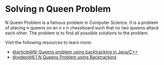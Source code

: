 # Solving n Queen Problem

N Queen Problem is a famous problem in Computer Science. It is a problem of placing n queens on an n x n chessboard such that no two queens attack each other. The problem is to find all possible solutions to the problem.

Visit the following resources to learn more:

- [@article@N-Queens problem using backtracking in Java/C++](https://www.digitalocean.com/community/tutorials/n-queens-problem-java-c-plus-plus)
- [@video@6.1 N Queens Problem using Backtracking](https://www.youtube.com/watch?v=xFv_Hl4B83A)
